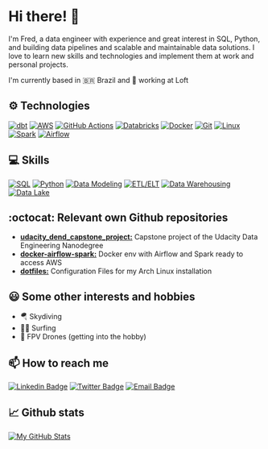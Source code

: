 # Hi there! 👋

I'm Fred, a data engineer with experience and great interest in SQL, Python, and building data pipelines and scalable and maintainable data solutions. I love to learn new skills and technologies and implement them at work and personal projects.

I'm currently based in 🇧🇷 Brazil and 🏢 working at Loft

## ⚙️ Technologies

[![dbt](https://img.shields.io/badge/dbt-6C6672?style=flat-square&logo=dbt&logoColor=white)](https://www.getdbt.com/)
[![AWS](https://img.shields.io/badge/AWS-232F3E?style=flat-square&logo=amazonaws&logoColor=white)](https://aws.amazon.com/)
[![GitHub Actions](https://img.shields.io/badge/GitHub_Actions-2088FF?style=flat-square&logo=githubactions&logoColor=white)](https://github.com/features/actions)
[![Databricks](https://img.shields.io/badge/Databricks-FF813D?style=flat-square&logo=databricks&logoColor=white)](https://databricks.com/)
[![Docker](https://img.shields.io/badge/Docker-2496ED?style=flat-square&logo=docker&logoColor=white)](https://www.docker.com/)
[![Git](https://img.shields.io/badge/Git-F05032?style=flat-square&logo=git&logoColor=white)](https://git-scm.com/)
[![Linux](https://img.shields.io/badge/Linux-FCC624?style=flat-square&logo=linux&logoColor=white)](https://www.linux.org/)
[![Spark](https://img.shields.io/badge/Spark-E25A1C?style=flat-square&logo=apachespark&logoColor=white)](https://spark.apache.org/)
[![Airflow](https://img.shields.io/badge/Airflow-017CEE?style=flat-square&logo=apacheairflow&logoColor=white)](https://airflow.apache.org/)

## 💻 Skills

[![SQL](https://img.shields.io/badge/SQL-4479A1?style=flat-square&logo=postgresql&logoColor=white)]()
[![Python](https://img.shields.io/badge/Python-3776AB?style=flat-square&logo=python&logoColor=white)]()
[![Data Modeling](https://img.shields.io/badge/Data_Modeling-6C5B7B?style=flat-square)]()
[![ETL/ELT](https://img.shields.io/badge/ETL/ELT-4ECDC4?style=flat-square)]()
[![Data Warehousing](https://img.shields.io/badge/Data_Warehousing-ff8c00?style=flat-square)]()
[![Data Lake](https://img.shields.io/badge/Data_Lake-003153?style=flat-square)]()

## :octocat: Relevant own Github repositories
- **[udacity_dend_capstone_project:](https://github.com/fredmny/udacity_dend_capstone_project)** Capstone project of the Udacity Data Engineering Nanodegree
- **[docker-airflow-spark:](https://github.com/fredmny/docker-airflow-spark)** Docker env with Airflow and Spark ready to access AWS
- **[dotfiles:](https://github.com/fredmny/dotfiles)** Configuration Files for my Arch Linux installation

## 😃 Some other interests and hobbies
- 🪂 Skydiving
- 🏄‍♂️ Surfing
- 🚁 FPV Drones (getting into the hobby)

## 📫 How to reach me
[![Linkedin Badge](https://img.shields.io/badge/-LinkedIn-blue?style=flat-square&logo=Linkedin&logoColor=white&link=YOURLINK)](https://www.linkedin.com/in/fredwaldow/)
[![Twitter Badge](https://img.shields.io/badge/-Twitter-blue?style=flat-square&logo=Twitter&logoColor=white&link=YOURLINK)](https://twitter.com/FredWaldow)
[![Email Badge](https://img.shields.io/badge/-Email-red?style=flat-square&logo=Gmail&logoColor=white&link=YOUREMAIL)](fredwaldow@gmail.com)

## 📈 Github stats

[![My GitHub Stats](https://github-readme-stats.vercel.app/api?username=fredmny&count_private=true&show_icons=true&theme=dracula)](https://github.com/fredmny)